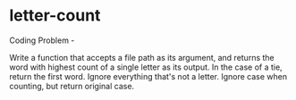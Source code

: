 # letter-count
Coding Problem -

Write a function that accepts a file path as its argument, and returns the word with highest 
count of a single letter as its output.  In the case of a tie, return the first word.
Ignore everything that's not a letter.  Ignore case when counting, but return original case.
